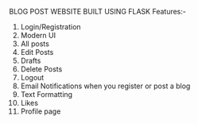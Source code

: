 BLOG POST WEBSITE BUILT USING FLASK
Features:-
1. Login/Registration
2. Modern UI
3. All posts
4. Edit Posts
5. Drafts
6. Delete Posts
7. Logout
8. Email Notifications when you register or post a blog
9. Text Formatting
10. Likes
11. Profile page
